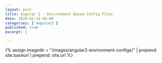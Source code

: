 ```yaml
---
layout: post
title: Angular 2 - Environment Based Config Files
date: 2020-02-19 06:00
categories: ['angular2']
published: true
excerpt: |

---
```


{% assign imagedir = "/images/angular2-environment-configs/" | prepend: site.baseurl | prepend: site.url %}


